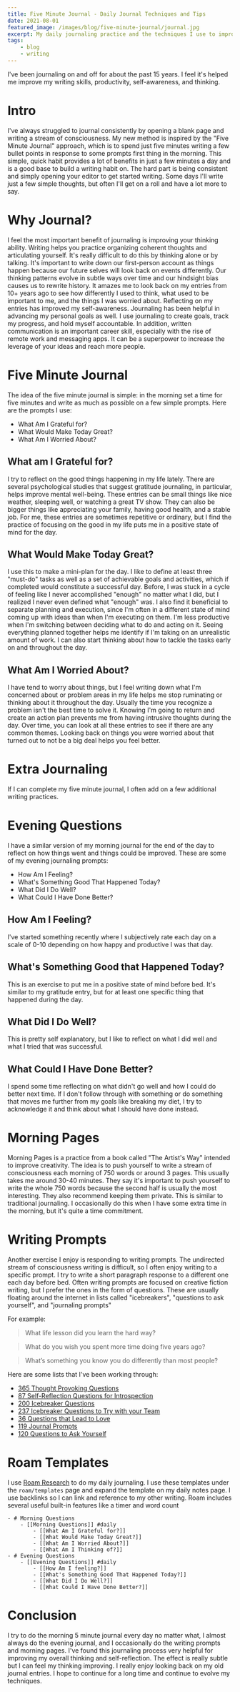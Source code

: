 ```yaml
---
title: Five Minute Journal - Daily Journal Techniques and Tips
date: 2021-08-01
featured_image: /images/blog/five-minute-journal/journal.jpg
excerpt: My daily journaling practice and the techniques I use to improve my writing skills, productivity, self-awareness,and thinking.
tags:
    - blog
    - writing
---
```

I've been journaling on and off for about the past 15 years. I feel it's helped me improve my writing skills, productivity, self-awareness, and thinking.

# Intro
I've always struggled to journal consistently by opening a blank page and writing a stream of consciousness. My new method is inspired by the "Five Minute Journal" approach, which is to spend just five minutes writing a few bullet points in response to some prompts first thing in the morning. This simple, quick habit provides a lot of benefits in just a few minutes a day and is a good base to build a writing habit on. The hard part is being consistent and simply opening your editor to get started writing. Some days I'll write just a few simple thoughts, but often I'll get on a roll and have a lot more to say.

# Why Journal?

I feel the most important benefit of journaling is improving your thinking ability. Writing helps you practice organizing coherent thoughts and articulating yourself. It's really difficult to do this by thinking alone or by talking. It's important to write down our first-person account as things happen because our future selves will look back on events differently. Our thinking patterns evolve in subtle ways over time and our hindsight bias causes us to rewrite history. It amazes me to look back on my entries from 10+ years ago to see how differently I used to think, what used to be important to me, and the things I was worried about. Reflecting on my entries has improved my self-awareness. Journaling has been helpful in advancing my personal goals as well. I use journaling to create goals, track my progress, and hold myself accountable. In addition, written communication is an important career skill, especially with the rise of remote work and messaging apps. It can be a superpower to increase the leverage of your ideas and reach more people.

# Five Minute Journal
The idea of the five minute journal is simple: in the morning set a time for five minutes and write as much as possible on a few simple prompts. Here are the prompts I use:
- What Am I Grateful for?
- What Would Make Today Great?
- What Am I Worried About?

## What am I Grateful for?
I try to reflect on the good things happening in my life lately. There are several psychological studies that suggest gratitude journaling, in particular, helps improve mental well-being. These entries can be small things like nice weather, sleeping well, or watching a great TV show. They can also be bigger things like appreciating your family, having good health, and a stable job. For me, these entries are sometimes repetitive or ordinary, but I find the practice of focusing on the good in my life puts me in a positive state of mind for the day. 

## What Would Make Today Great?
I use this to make a mini-plan for the day. I like to define at least three "must-do" tasks as well as a set of achievable goals and activities, which if completed would constitute a successful day. Before, I was stuck in a cycle of feeling like I never  accomplished "enough" no matter what I did, but I realized I never even defined what "enough" was. I also find it beneficial to separate planning and execution, since I'm often in a different state of mind coming up with ideas than when I'm executing on them. I'm less productive when I'm switching between deciding what to do and acting on it. Seeing everything planned together helps me identify if I'm taking on an unrealistic amount of work. I can also start thinking about how to tackle the tasks early on and throughout the day.

## What Am I Worried About?
I have tend to worry about things, but I feel writing down what I'm concerned about or problem areas in my life helps me stop ruminating or thinking about it throughout the day. Usually the time you recognize a problem isn't the best time to solve it. Knowing I'm going to return and create an action plan prevents me from having intrusive thoughts during the day. Over time, you can look at all these entries to see if there are any common themes. Looking back on things you were worried about that turned out to not be a big deal helps you feel better.

# Extra Journaling
If I can complete my five minute journal, I often add on a few additional writing practices.

# Evening Questions
I have a similar version of my morning journal for the end of the day to reflect on how things went and things could be improved. These are some of my evening journaling prompts:
- How Am I Feeling?
- What's Something Good That Happened Today?
- What Did I Do Well?
- What Could I Have Done Better?

## How Am I Feeling?
I've started something recently where I subjectively rate each day on a scale of 0-10 depending on how happy and productive I was that day.

## What's Something Good that Happened Today?
This is an exercise to put me in a positive state of mind before bed. It's similar to my gratitude entry, but for at least one specific thing that happened during the day.

## What Did I Do Well?
This is pretty self explanatory, but I like to reflect on what I did well and what I tried that was successful. 

## What Could I Have Done Better?
I spend some time reflecting on what didn't go well and how I could do better next time. If I don't follow through with something or do something that moves me further from my goals like breaking my diet, I try to acknowledge it and think about what I should have done instead.

# Morning Pages
Morning Pages is a practice from a book called "The Artist's Way" intended to improve creativity. The idea is to push yourself to write a stream of consciousness each morning of 750 words or around 3 pages. This usually takes me around 30-40 minutes. They say it's important to push yourself to write the whole 750 words because the second half is usually the most interesting. They also recommend keeping them private. This is similar to traditional journaling. I occasionally do this when I have some extra time in the morning, but it's quite a time commitment.

# Writing Prompts
Another exercise I enjoy is responding to writing prompts. The undirected stream of consciousness writing is difficult, so I often enjoy writing to a specific prompt. I try to write a short paragraph response to a different one each day before bed. 
Often writing prompts are focused on creative fiction writing, but I prefer the ones in the form of questions. These are usually floating around the internet in lists called "icebreakers", "questions to ask yourself", and "journaling prompts"

For example:

> What life lesson did you learn the hard way?

> What do you wish you spent more time doing five years ago?

> What’s something you know you do differently than most people?

Here are some lists that I've been working through:
- [365 Thought Provoking Questions](https://bucketlistjourney.net/365-thought-provoking-questions-answered/)
- [87 Self-Reflection Questions for Introspection](https://positivepsychology.com/introspection-self-reflection/)
- [200 Icebreaker Questions](https://conversationstartersworld.com/icebreaker-questions/)
- [237 Icebreaker Questions to Try with your Team](https://www.parabol.co/resources/icebreaker-questions)
- [36 Questions that Lead to Love](https://www.nytimes.com/2015/01/09/style/no-37-big-wedding-or-small.html)
- [119 Journal Prompts](https://daringtolivefully.com/journal-prompts)
- [120 Questions to Ask Yourself](https://buddingoptimist.com/questions-to-ask-yourself/)

# Roam Templates
I use [Roam Research](https://roamresearch.com) to do my daily journaling. I use these templates under the `roam/templates` page and expand the template on my daily notes page. I use backlinks so I can link and reference to my other writing. Roam includes several useful built-in features like a timer and word count
```
- # Morning Questions
    - [[Morning Questions]] #daily
        - [[What Am I Grateful for?]]
        - [[What Would Make Today Great?]]
        - [[What Am I Worried About?]]
        - [[What Am I Thinking of?]] 
- # Evening Questions
    - [[Evening Questions]] #daily
        - [[How Am I feeling?]]
        - [[What's Something Good That Happened Today?]]
        - [[What Did I Do Well?]]
        - [[What Could I Have Done Better?]]
```
# Conclusion
I try to do the morning 5 minute journal every day no matter what, I almost always do the evening journal, and I occasionally do the writing prompts and morning pages.
I've found this journaling process very helpful for improving my overall thinking and self-reflection. The effect is really subtle but I can feel my thinking improving. I really enjoy looking back on my old journal entries. I hope to continue for a long time and continue to evolve my techniques.